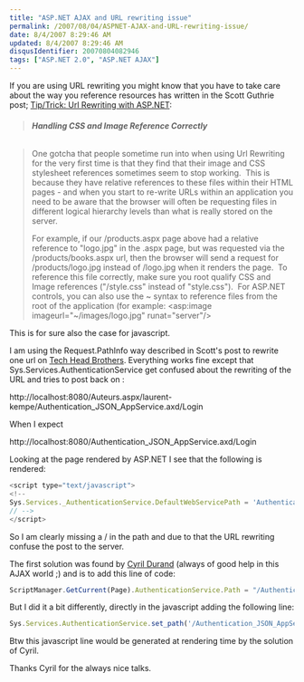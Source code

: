 ```yaml
---
title: "ASP.NET AJAX and URL rewriting issue"
permalink: /2007/08/04/ASPNET-AJAX-and-URL-rewriting-issue/
date: 8/4/2007 8:29:46 AM
updated: 8/4/2007 8:29:46 AM
disqusIdentifier: 20070804082946
tags: ["ASP.NET 2.0", "ASP.NET AJAX"]
---
```

If you are using URL rewriting you might know that you have to take care about the way you reference resources has written in the Scott Guthrie post; [Tip/Trick: Url Rewriting with ASP.NET](http://weblogs.asp.net/scottgu/archive/2007/02/26/tip-trick-url-rewriting-with-asp-net.aspx):

> ###### **Handling CSS and Image Reference Correctly**
<!-- more -->
> 
> One gotcha that people sometime run into when using Url Rewriting for the very first time is that they find that their image and CSS stylesheet references sometimes seem to stop working.  This is because they have relative references to these files within their HTML pages - and when you start to re-write URLs within an application you need to be aware that the browser will often be requesting files in different logical hierarchy levels than what is really stored on the server.
> 
> For example, if our /products.aspx page above had a relative reference to "logo.jpg" in the .aspx page, but was requested via the /products/books.aspx url, then the browser will send a request for /products/logo.jpg instead of /logo.jpg when it renders the page.  To reference this file correctly, make sure you root qualify CSS and Image references ("/style.css" instead of "style.css").  For ASP.NET controls, you can also use the ~ syntax to reference files from the root of the application (for example: <asp:image imageurl="~/images/logo.jpg" runat="server"/>

This is for sure also the case for javascript. 

I am using the Request.PathInfo way described in Scott's post to rewrite one url on [Tech Head Brothers](http://www.techheadbrothers.com/). Everything works fine except that Sys.Services.AuthenticationService get confused about the rewriting of the URL and tries to post back on : 

http://localhost:8080/Auteurs.aspx/laurent-kempe/Authentication_JSON_AppService.axd/Login 

When I expect  

http://localhost:8080/Authentication_JSON_AppService.axd/Login 

Looking at the page rendered by ASP.NET I see that the following is rendered:

```javascript
<script type="text/javascript">  
<!--  
Sys.Services._AuthenticationService.DefaultWebServicePath = 'Authentication_JSON_AppService.axd';  
// -->  
</script>
```

So I am clearly missing a / in the path and due to that the URL rewriting confuse the post to the server.

The first solution was found by [Cyril Durand](http://blogs.codes-sources.com/cyril/) (always of good help in this AJAX world ;) and is to add this line of code:

```javascript
ScriptManager.GetCurrent(Page).AuthenticationService.Path = "/Authentication_JSON_AppService.axd";
```

But I did it a bit differently, directly in the javascript adding the following line:

```javascript
Sys.Services.AuthenticationService.set_path('/Authentication_JSON_AppService.axd');
```

Btw this javascript line would be generated at rendering time by the solution of Cyril.

Thanks Cyril for the always nice talks.
